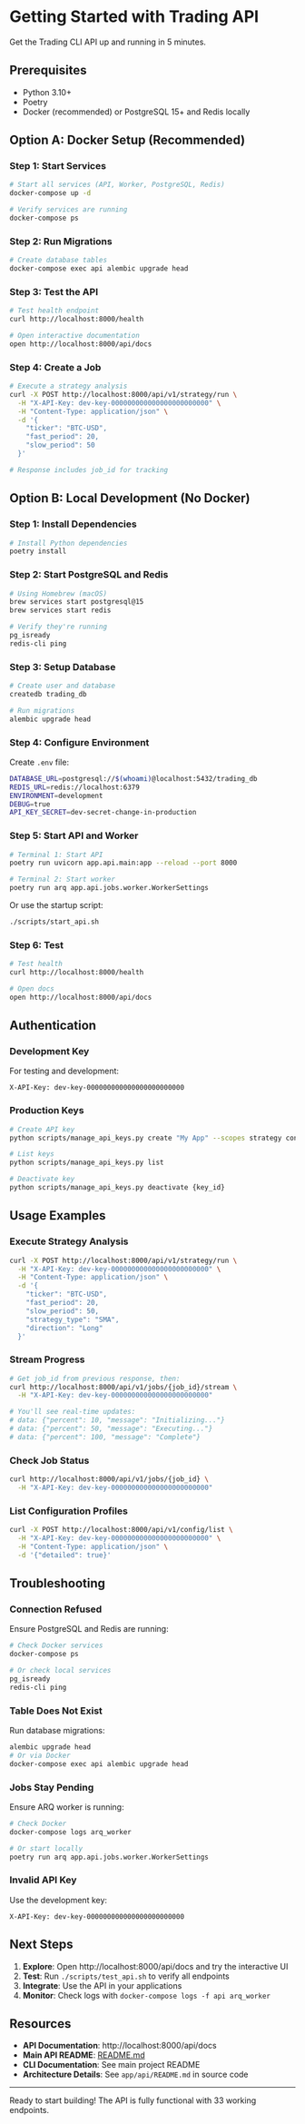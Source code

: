 # Getting Started with Trading API

Get the Trading CLI API up and running in 5 minutes.

## Prerequisites

- Python 3.10+
- Poetry
- Docker (recommended) or PostgreSQL 15+ and Redis locally

## Option A: Docker Setup (Recommended)

### Step 1: Start Services

```bash
# Start all services (API, Worker, PostgreSQL, Redis)
docker-compose up -d

# Verify services are running
docker-compose ps
```

### Step 2: Run Migrations

```bash
# Create database tables
docker-compose exec api alembic upgrade head
```

### Step 3: Test the API

```bash
# Test health endpoint
curl http://localhost:8000/health

# Open interactive documentation
open http://localhost:8000/api/docs
```

### Step 4: Create a Job

```bash
# Execute a strategy analysis
curl -X POST http://localhost:8000/api/v1/strategy/run \
  -H "X-API-Key: dev-key-000000000000000000000000" \
  -H "Content-Type: application/json" \
  -d '{
    "ticker": "BTC-USD",
    "fast_period": 20,
    "slow_period": 50
  }'

# Response includes job_id for tracking
```

## Option B: Local Development (No Docker)

### Step 1: Install Dependencies

```bash
# Install Python dependencies
poetry install
```

### Step 2: Start PostgreSQL and Redis

```bash
# Using Homebrew (macOS)
brew services start postgresql@15
brew services start redis

# Verify they're running
pg_isready
redis-cli ping
```

### Step 3: Setup Database

```bash
# Create user and database
createdb trading_db

# Run migrations
alembic upgrade head
```

### Step 4: Configure Environment

Create `.env` file:

```bash
DATABASE_URL=postgresql://$(whoami)@localhost:5432/trading_db
REDIS_URL=redis://localhost:6379
ENVIRONMENT=development
DEBUG=true
API_KEY_SECRET=dev-secret-change-in-production
```

### Step 5: Start API and Worker

```bash
# Terminal 1: Start API
poetry run uvicorn app.api.main:app --reload --port 8000

# Terminal 2: Start worker
poetry run arq app.api.jobs.worker.WorkerSettings
```

Or use the startup script:

```bash
./scripts/start_api.sh
```

### Step 6: Test

```bash
# Test health
curl http://localhost:8000/health

# Open docs
open http://localhost:8000/api/docs
```

## Authentication

### Development Key

For testing and development:

```
X-API-Key: dev-key-000000000000000000000000
```

### Production Keys

```bash
# Create API key
python scripts/manage_api_keys.py create "My App" --scopes strategy config

# List keys
python scripts/manage_api_keys.py list

# Deactivate key
python scripts/manage_api_keys.py deactivate {key_id}
```

## Usage Examples

### Execute Strategy Analysis

```bash
curl -X POST http://localhost:8000/api/v1/strategy/run \
  -H "X-API-Key: dev-key-000000000000000000000000" \
  -H "Content-Type: application/json" \
  -d '{
    "ticker": "BTC-USD",
    "fast_period": 20,
    "slow_period": 50,
    "strategy_type": "SMA",
    "direction": "Long"
  }'
```

### Stream Progress

```bash
# Get job_id from previous response, then:
curl http://localhost:8000/api/v1/jobs/{job_id}/stream \
  -H "X-API-Key: dev-key-000000000000000000000000"

# You'll see real-time updates:
# data: {"percent": 10, "message": "Initializing..."}
# data: {"percent": 50, "message": "Executing..."}
# data: {"percent": 100, "message": "Complete"}
```

### Check Job Status

```bash
curl http://localhost:8000/api/v1/jobs/{job_id} \
  -H "X-API-Key: dev-key-000000000000000000000000"
```

### List Configuration Profiles

```bash
curl -X POST http://localhost:8000/api/v1/config/list \
  -H "X-API-Key: dev-key-000000000000000000000000" \
  -H "Content-Type: application/json" \
  -d '{"detailed": true}'
```

## Troubleshooting

### Connection Refused

Ensure PostgreSQL and Redis are running:

```bash
# Check Docker services
docker-compose ps

# Or check local services
pg_isready
redis-cli ping
```

### Table Does Not Exist

Run database migrations:

```bash
alembic upgrade head
# Or via Docker
docker-compose exec api alembic upgrade head
```

### Jobs Stay Pending

Ensure ARQ worker is running:

```bash
# Check Docker
docker-compose logs arq_worker

# Or start locally
poetry run arq app.api.jobs.worker.WorkerSettings
```

### Invalid API Key

Use the development key:

```
X-API-Key: dev-key-000000000000000000000000
```

## Next Steps

1. **Explore**: Open http://localhost:8000/api/docs and try the interactive UI
2. **Test**: Run `./scripts/test_api.sh` to verify all endpoints
3. **Integrate**: Use the API in your applications
4. **Monitor**: Check logs with `docker-compose logs -f api arq_worker`

## Resources

- **API Documentation**: http://localhost:8000/api/docs
- **Main API README**: [README.md](README.md)
- **CLI Documentation**: See main project README
- **Architecture Details**: See `app/api/README.md` in source code

---

Ready to start building! The API is fully functional with 33 working endpoints.
